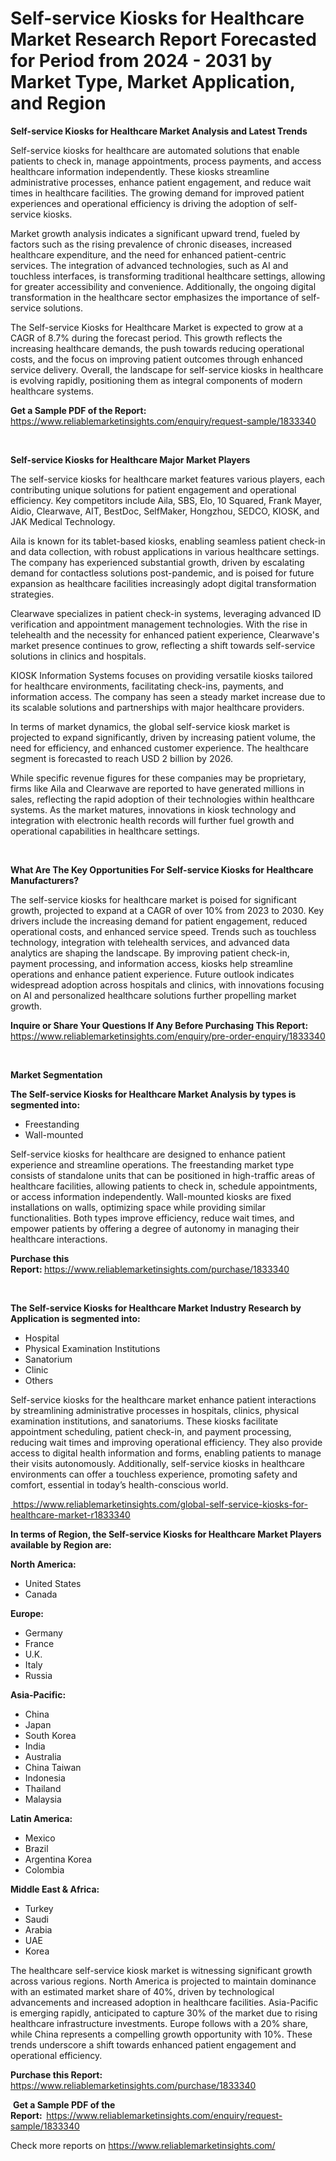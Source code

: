 <p><h1>Self-service Kiosks for Healthcare Market Research Report Forecasted for Period from 2024 -  2031 by Market Type, Market Application, and Region</h1></p><p><strong>Self-service Kiosks for Healthcare Market Analysis and Latest Trends</strong></p>
<p><p>Self-service kiosks for healthcare are automated solutions that enable patients to check in, manage appointments, process payments, and access healthcare information independently. These kiosks streamline administrative processes, enhance patient engagement, and reduce wait times in healthcare facilities. The growing demand for improved patient experiences and operational efficiency is driving the adoption of self-service kiosks.</p><p>Market growth analysis indicates a significant upward trend, fueled by factors such as the rising prevalence of chronic diseases, increased healthcare expenditure, and the need for enhanced patient-centric services. The integration of advanced technologies, such as AI and touchless interfaces, is transforming traditional healthcare settings, allowing for greater accessibility and convenience. Additionally, the ongoing digital transformation in the healthcare sector emphasizes the importance of self-service solutions.</p><p>The Self-service Kiosks for Healthcare Market is expected to grow at a CAGR of 8.7% during the forecast period. This growth reflects the increasing healthcare demands, the push towards reducing operational costs, and the focus on improving patient outcomes through enhanced service delivery. Overall, the landscape for self-service kiosks in healthcare is evolving rapidly, positioning them as integral components of modern healthcare systems.</p></p>
<p><strong>Get a Sample PDF of the Report:&nbsp;</strong> <a href="https://www.reliablemarketinsights.com/enquiry/request-sample/1833340?utm_campaign=1938&utm_medium=2&utm_source=Github&utm_content=ia&utm_term=01012025&utm_id=self-service-kiosks-for-healthcare">https://www.reliablemarketinsights.com/enquiry/request-sample/1833340</a></p>
<p>&nbsp;</p>
<p><strong>Self-service Kiosks for Healthcare Major Market Players</strong></p>
<p><p>The self-service kiosks for healthcare market features various players, each contributing unique solutions for patient engagement and operational efficiency. Key competitors include Aila, SBS, Elo, 10 Squared, Frank Mayer, Aidio, Clearwave, AIT, BestDoc, SelfMaker, Hongzhou, SEDCO, KIOSK, and JAK Medical Technology.</p><p>Aila is known for its tablet-based kiosks, enabling seamless patient check-in and data collection, with robust applications in various healthcare settings. The company has experienced substantial growth, driven by escalating demand for contactless solutions post-pandemic, and is poised for future expansion as healthcare facilities increasingly adopt digital transformation strategies.</p><p>Clearwave specializes in patient check-in systems, leveraging advanced ID verification and appointment management technologies. With the rise in telehealth and the necessity for enhanced patient experience, Clearwave's market presence continues to grow, reflecting a shift towards self-service solutions in clinics and hospitals.</p><p>KIOSK Information Systems focuses on providing versatile kiosks tailored for healthcare environments, facilitating check-ins, payments, and information access. The company has seen a steady market increase due to its scalable solutions and partnerships with major healthcare providers.</p><p>In terms of market dynamics, the global self-service kiosk market is projected to expand significantly, driven by increasing patient volume, the need for efficiency, and enhanced customer experience. The healthcare segment is forecasted to reach USD 2 billion by 2026.</p><p>While specific revenue figures for these companies may be proprietary, firms like Aila and Clearwave are reported to have generated millions in sales, reflecting the rapid adoption of their technologies within healthcare systems. As the market matures, innovations in kiosk technology and integration with electronic health records will further fuel growth and operational capabilities in healthcare settings.</p></p>
<p>&nbsp;</p>
<p><strong>What Are The Key Opportunities For Self-service Kiosks for Healthcare Manufacturers?</strong></p>
<p><p>The self-service kiosks for healthcare market is poised for significant growth, projected to expand at a CAGR of over 10% from 2023 to 2030. Key drivers include the increasing demand for patient engagement, reduced operational costs, and enhanced service speed. Trends such as touchless technology, integration with telehealth services, and advanced data analytics are shaping the landscape. By improving patient check-in, payment processing, and information access, kiosks help streamline operations and enhance patient experience. Future outlook indicates widespread adoption across hospitals and clinics, with innovations focusing on AI and personalized healthcare solutions further propelling market growth.</p></p>
<p><strong>Inquire or Share Your Questions If Any Before Purchasing This Report:</strong> <a href="https://www.reliablemarketinsights.com/enquiry/pre-order-enquiry/1833340?utm_campaign=1938&utm_medium=2&utm_source=Github&utm_content=ia&utm_term=01012025&utm_id=self-service-kiosks-for-healthcare">https://www.reliablemarketinsights.com/enquiry/pre-order-enquiry/1833340</a></p>
<p>&nbsp;</p>
<p><strong>Market Segmentation</strong></p>
<p><strong>The Self-service Kiosks for Healthcare Market Analysis by types is segmented into:</strong></p>
<p><ul><li>Freestanding</li><li>Wall-mounted</li></ul></p>
<p><p>Self-service kiosks for healthcare are designed to enhance patient experience and streamline operations. The freestanding market type consists of standalone units that can be positioned in high-traffic areas of healthcare facilities, allowing patients to check in, schedule appointments, or access information independently. Wall-mounted kiosks are fixed installations on walls, optimizing space while providing similar functionalities. Both types improve efficiency, reduce wait times, and empower patients by offering a degree of autonomy in managing their healthcare interactions.</p></p>
<p><strong>Purchase this Report:&nbsp;</strong><a href="https://www.reliablemarketinsights.com/purchase/1833340?utm_campaign=1938&utm_medium=2&utm_source=Github&utm_content=ia&utm_term=01012025&utm_id=self-service-kiosks-for-healthcare">https://www.reliablemarketinsights.com/purchase/1833340</a></p>
<p>&nbsp;</p>
<p><strong>The Self-service Kiosks for Healthcare Market Industry Research by Application is segmented into:</strong></p>
<p><ul><li>Hospital</li><li>Physical Examination Institutions</li><li>Sanatorium</li><li>Clinic</li><li>Others</li></ul></p>
<p><p>Self-service kiosks for the healthcare market enhance patient interactions by streamlining administrative processes in hospitals, clinics, physical examination institutions, and sanatoriums. These kiosks facilitate appointment scheduling, patient check-in, and payment processing, reducing wait times and improving operational efficiency. They also provide access to digital health information and forms, enabling patients to manage their visits autonomously. Additionally, self-service kiosks in healthcare environments can offer a touchless experience, promoting safety and comfort, essential in today’s health-conscious world.</p></p>
<p><a href="https://www.reliablemarketinsights.com/global-self-service-kiosks-for-healthcare-market-r1833340?utm_campaign=1938&utm_medium=2&utm_source=Github&utm_content=ia&utm_term=01012025&utm_id=self-service-kiosks-for-healthcare">&nbsp;https://www.reliablemarketinsights.com/global-self-service-kiosks-for-healthcare-market-r1833340</a></p>
<p><strong>In terms of Region, the Self-service Kiosks for Healthcare Market Players available by Region are:</strong></p>
<p>
    <p> <strong> North America: </strong>
        <ul>
            <li>United States</li>
            <li>Canada</li>
        </ul>
        </p> 
    <p> <strong> Europe: </strong>
        <ul>
            <li>Germany</li>
            <li>France</li>
            <li>U.K.</li>
            <li>Italy</li>
            <li>Russia</li>
        </ul>
        </p> 
    <p> <strong> Asia-Pacific: </strong>
        <ul>
            <li>China</li>
            <li>Japan</li>
            <li>South Korea</li>
            <li>India</li>
            <li>Australia</li>
            <li>China Taiwan</li>
            <li>Indonesia</li>
            <li>Thailand</li>
            <li>Malaysia</li>
        </ul>
        </p> 
    <p> <strong> Latin America: </strong>
        <ul>
            <li>Mexico</li>
            <li>Brazil</li>
            <li>Argentina Korea</li>
            <li>Colombia</li>
        </ul>
        </p> 
    <p> <strong> Middle East & Africa: </strong>
        <ul>
            <li>Turkey</li>
            <li>Saudi</li>
            <li>Arabia</li>
            <li>UAE</li>
            <li>Korea</li>
        </ul>
    </p>
    </p>
<p><p>The healthcare self-service kiosk market is witnessing significant growth across various regions. North America is projected to maintain dominance with an estimated market share of 40%, driven by technological advancements and increased adoption in healthcare facilities. Asia-Pacific is emerging rapidly, anticipated to capture 30% of the market due to rising healthcare infrastructure investments. Europe follows with a 20% share, while China represents a compelling growth opportunity with 10%. These trends underscore a shift towards enhanced patient engagement and operational efficiency.</p></p>
<p><strong>Purchase this Report: </strong><a href="https://www.reliablemarketinsights.com/purchase/1833340?utm_campaign=1938&utm_medium=2&utm_source=Github&utm_content=ia&utm_term=01012025&utm_id=self-service-kiosks-for-healthcare">https://www.reliablemarketinsights.com/purchase/1833340</a></p>
<p>&nbsp;<strong>Get a Sample PDF of the Report:&nbsp;&nbsp;</strong><a href="https://www.reliablemarketinsights.com/enquiry/request-sample/1833340?utm_campaign=1938&utm_medium=2&utm_source=Github&utm_content=ia&utm_term=01012025&utm_id=self-service-kiosks-for-healthcare">https://www.reliablemarketinsights.com/enquiry/request-sample/1833340</a></p>
<p><strong></strong></p>
<p>Check more reports on <a href="https://www.reliablemarketinsights.com/?utm_campaign=1938&utm_medium=2&utm_source=Github&utm_content=ia&utm_term=01012025&utm_id=self-service-kiosks-for-healthcare">https://www.reliablemarketinsights.com/</a></p>